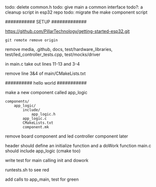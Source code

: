 todo: delete common.h
todo: give main a common interface
todo?: a cleanup script in esp32 repo
todo: migrate the make component script

########### SETUP #############

https://github.com/PillarTechnology/getting-started-esp32.git

`git remote remove origin`

remove media, .github, docs, test/hardware_libraries, test/led_controller_tests.cpp, test/mocks/driver

in main.c take out lines 11-13 and 3-4

remove line 3&4 of main/CMakeLists.txt

########## hello world ###########

make a new component called app_logic
```
components/
    app_logic/
        include/
            app_logic.h
        app_logic.c
        CMakeLists.txt
        component.mk
```

remove board component and led controller component later

header should define an initialize function and a doWork function
main.c should include app_logic (cmake too)

write test for main calling init and dowork

runtests.sh to see red

add calls to app_main, test for green